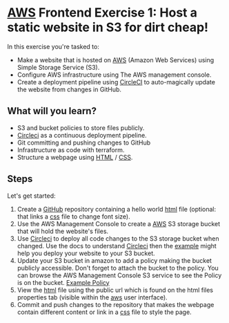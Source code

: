 # [AWS](https://aws.amazon.com/) Frontend Exercise 1: Host a static website in S3 for dirt cheap!
In this exercise you're tasked to:

- Make a website that is hosted on [AWS](https://aws.amazon.com/) (Amazon Web Services) using Simple Storage Service (S3).
- Configure AWS infrastructure using The AWS management console.
- Create a deployment pipeline using [CircleCI](https://circleci.com/signup/) to auto-magically update the website from changes in GitHub.

## What will you learn?

- S3 and bucket policies to store files publicly. 
- [Circleci](https://circleci.com/signup/) as a continuous deployment pipeline. 
- Git committing and pushing changes to GitHub 
- Infrastructure as code with terraform. 
- Structure a webpage using [HTML](https://www.w3schools.com/html/html_basic.asp) / [CSS](https://www.w3schools.com/css/default.asp).

## Steps
Let's get started:

1) Create a [GitHub](https://github.com) repository containing a hello world [html](https://www.w3schools.com/html/html_basic.asp) file (optional: that links a [css](https://www.w3schools.com/css/default.asp) file to change font size).
2) Use the AWS Management Console to create a [AWS](https://aws.amazon.com/) S3 storage bucket that will hold the website's files. 
3) Use [Circleci](https://circleci.com/signup/) to deploy all code changes to the S3 storage bucket when changed. Use the docs to understand [Circleci](https://circleci.com/) then the [example](https://github.com/codersuk/AWS-Exercise-Frontend-on-S3/blob/master/config.yml) might help you deploy your website to your S3 bucket.
4) Update your S3 bucket in amazon to add a policy making the bucket publicly accessible. Don't forget to attach the bucket to the policy. You can browse the AWS Management Console S3 service to see the Policy is on the bucket. [Example Policy](https://github.com/codersuk/AWS-Exercise-Frontend-on-S3/blob/master/bucketpolicy.json)
5) View the [html](https://www.w3schools.com/html/html_basic.asp) file using the public url which is found on the html files properties tab (visible within the [aws](https://aws.amazon.com/) user interface). 
6) Commit and push changes to the repository that makes the webpage contain different content or link in a [css](https://www.w3schools.com/css/default.asp) file to style the page. 

